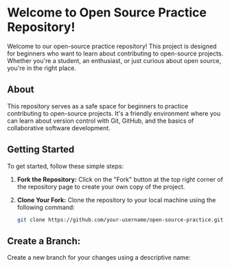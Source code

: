 # Welcome to Open Source Practice Repository!

Welcome to our open-source practice repository! This project is designed for beginners who want to learn about contributing to open-source projects. Whether you're a student, an enthusiast, or just curious about open source, you're in the right place.

## About

This repository serves as a safe space for beginners to practice contributing to open-source projects. It's a friendly environment where you can learn about version control with Git, GitHub, and the basics of collaborative software development.

## Getting Started

To get started, follow these simple steps:

1. **Fork the Repository:** Click on the "Fork" button at the top right corner of the repository page to create your own copy of the project.

2. **Clone Your Fork:** Clone the repository to your local machine using the following command:
   ```bash
   git clone https://github.com/your-username/open-source-practice.git
## Create a Branch: 
Create a new branch for your changes using a descriptive name:
